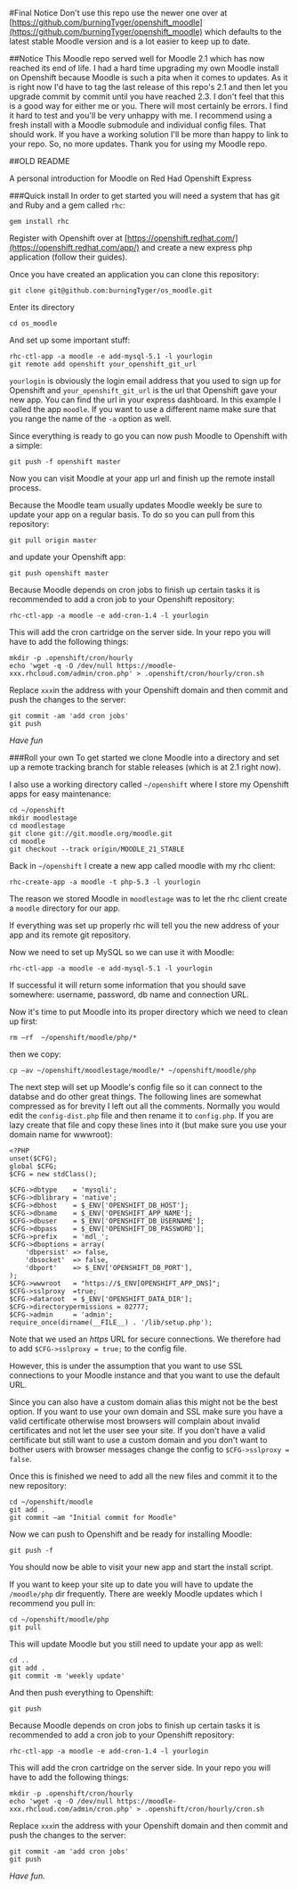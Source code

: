 #Final Notice
Don't use this repo use the newer one over at [https://github.com/burningTyger/openshift_moodle](https://github.com/burningTyger/openshift_moodle) which defaults to the latest stable Moodle version and is a lot easier to keep up to date.

##Notice
This Moodle repo served well for Moodle 2.1 which has now reached its end of life. I had a hard time upgrading my own Moodle install on Openshift because Moodle is such a pita when it comes to updates. As it is right now I'd have to tag the last release of this repo's 2.1 and then let you upgrade commit by commit until you have reached 2.3. I don't feel that this is a good way for either me or you. There will most certainly be errors. I find it hard to test and you'll be very unhappy with me. I recommend using a fresh install with a Moodle submodule and individual config files. That should work. If you have a working solution I'll be more than happy to link to your repo. So, no more updates. Thank you for using my Moodle repo.

##OLD README

A personal introduction for Moodle on Red Had Openshift Express

###Quick install
In order to get started you will need a system that has git and Ruby and a gem called `rhc`:

    gem install rhc

Register with Openshift over at [https://openshift.redhat.com/](https://openshift.redhat.com/app/) and create a new express php application (follow their guides).

Once you have created an application you can clone this repository:

    git clone git@github.com:burningTyger/os_moodle.git

Enter its directory
    
    cd os_moodle

And set up some important stuff:

    rhc-ctl-app -a moodle -e add-mysql-5.1 -l yourlogin
    git remote add openshift your_openshift_git_url

`yourlogin` is obviously the login email address that you used to sign up for Openshift and `your_openshift_git_url` is the url that Openshift gave your new app. You can find the url in your express dashboard. In this example I called the app `moodle`. If you want to use a different name make sure that you range the name of the `-a` option as well.

Since everything is ready to go you can now push Moodle to Openshift with a simple:

    git push -f openshift master

Now you can visit Moodle at your app url and finish up the remote install process.

Because the Moodle team usually updates Moodle weekly be sure to update your app on a regular basis. To do so you can pull from this repository:

    git pull origin master

and update your Openshift app:

    git push openshift master
    
Because Moodle depends on cron jobs to finish up certain tasks it is recommended to add a cron job to your Openshift repository:

    rhc-ctl-app -a moodle -e add-cron-1.4 -l yourlogin
    
This will add the cron cartridge on the server side. In your repo you will have to add the following things:

    mkdir -p .openshift/cron/hourly
    echo 'wget -q -O /dev/null https://moodle-xxx.rhcloud.com/admin/cron.php' > .openshift/cron/hourly/cron.sh
    
Replace `xxx`in the address with your Openshift domain and then commit and push the changes to the server:

    git commit -am 'add cron jobs'
    git push
    

*Have fun*

###Roll your own
To get started we clone Moodle into a directory and set up a remote tracking branch for stable releases (which is at 2.1 right now).

I also use a working directory called `~/openshift` where I store my Openshift apps for easy maintenance:
	
	cd ~/openshift
	mkdir moodlestage
	cd moodlestage
    git clone git://git.moodle.org/moodle.git
	cd moodle
	git checkout --track origin/MOODLE_21_STABLE

Back in `~/openshift` I create a new app called moodle with my rhc client:

	rhc-create-app -a moodle -t php-5.3 -l yourlogin

The reason we stored Moodle in `moodlestage` was to let the rhc client create a `moodle` directory for our app.

If everything was set up properly rhc will tell you the new address of your app and its remote git repository.

Now we need to set up MySQL so we can use it with Moodle:

	rhc-ctl-app -a moodle -e add-mysql-5.1 -l yourlogin

If successful it will return some information that you should save somewhere: username, password, db name and connection URL.

Now it's time to put Moodle into its proper directory which we need to clean up first:

	rm –rf  ~/openshift/moodle/php/*
	
then we copy:
	
	cp –av ~/openshift/moodlestage/moodle/* ~/openshift/moodle/php

The next step will set up Moodle's config file so it can connect to the databse and do other great things. The following lines are somewhat compressed as for brevity I left out all the comments. Normally you would edit the `config-dist.php` file and then rename it to `config.php`. If you are lazy create that file and copy these lines into it (but make sure you use your domain name for wwwroot):

	<?PHP
	unset($CFG);
	global $CFG;
	$CFG = new stdClass();
	
	$CFG->dbtype    = 'mysqli';
	$CFG->dblibrary = 'native';
	$CFG->dbhost    = $_ENV['OPENSHIFT_DB_HOST'];
	$CFG->dbname    = $_ENV['OPENSHIFT_APP_NAME'];
	$CFG->dbuser    = $_ENV['OPENSHIFT_DB_USERNAME'];
	$CFG->dbpass    = $_ENV['OPENSHIFT_DB_PASSWORD'];
	$CFG->prefix    = 'mdl_';
	$CFG->dboptions = array(
	    'dbpersist' => false,
	    'dbsocket'  => false,
	    'dbport'    => $_ENV['OPENSHIFT_DB_PORT'],
	);
    $CFG->wwwroot   = "https://$_ENV[OPENSHIFT_APP_DNS]";
    $CFG->sslproxy  =true;	
    $CFG->dataroot  = $_ENV['OPENSHIFT_DATA_DIR'];
	$CFG->directorypermissions = 02777;
	$CFG->admin     = 'admin';
	require_once(dirname(__FILE__) . '/lib/setup.php');

Note that we used an *https* URL for secure connections. We therefore had to add `$CFG->sslproxy = true;` to the config file.

However, this is under the assumption that you want to use SSL connections to your Moodle instance and that you want to use the default URL.

Since you can also have a custom domain alias this might not be the best option. If you want to use your own domain and SSL make sure you have a valid certificate otherwise most browsers will complain about invalid certificates and not let the user see your site. If you don't have a valid certificate but still want to use a custom domain and you don't want to bother users with browser messages change the config to `$CFG->sslproxy = false`.

Once this is finished we need to add all the new files and commit it to the new repository:

	cd ~/openshift/moodle
	git add .
	git commit –am "Initial commit for Moodle"

Now we can push to Openshift and be ready for installing Moodle:

	git push -f

You should now be able to visit your new app and start the install script.

If you want to keep your site up to date you will have to update the `/moodle/php` dir frequently. There are weekly Moodle updates which I recommend you pull in:

    cd ~/openshift/moodle/php
    git pull
    
This will update Moodle but you still need to update your app as well:

    cd ..
    git add .
    git commit -m 'weekly update'

And then push everything to Openshift:

    git push
    
Because Moodle depends on cron jobs to finish up certain tasks it is recommended to add a cron job to your Openshift repository:

    rhc-ctl-app -a moodle -e add-cron-1.4 -l yourlogin
    
This will add the cron cartridge on the server side. In your repo you will have to add the following things:

    mkdir -p .openshift/cron/hourly
    echo 'wget -q -O /dev/null https://moodle-xxx.rhcloud.com/admin/cron.php' > .openshift/cron/hourly/cron.sh
    
Replace `xxx`in the address with your Openshift domain and then commit and push the changes to the server:

    git commit -am 'add cron jobs'
    git push

*Have fun.*
